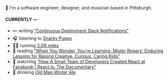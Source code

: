 👋 I'm a software engineer, designer, and musician based in Pittsburgh.

#### CURRENTLY —

* ✏️ writing [“Continuous Deployment Slack Notifications”](https://www.amoscato.com/journal/slack-deploy-notifications/)
* 🎧 listening to [Snarky Puppy](https://www.last.fm/music/Snarky+Puppy/_/Take+It!+(feat.+Bernard+Wright))
* 🏃‍♂️ running [2.09 miles](https://www.strava.com/activities/10673171433)
* 📘 reading [“When You Wonder, You&#39;re Learning: Mister Rogers&#39; Enduring Lessons for Raising Creative, Curious, Caring Kids”](https://www.goodreads.com/book/show/54816403-when-you-wonder-you-re-learning)
* 🍿 watching [“How A Small Team of Developers Created React at Facebook | React.js: The Documentary”](https://youtu.be/8pDqJVdNa44)
* 🍺 drinking [Old Man Winter Ale](https://untappd.com/user/namoscato/checkin/1340389380)
